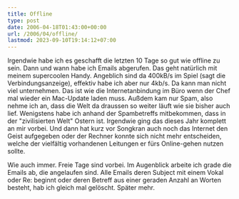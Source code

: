 ```yaml
---
title: Offline
type: post
date: 2006-04-18T01:43:00+00:00
url: /2006/04/offline/
lastmod: 2023-09-10T19:14:12+07:00
---
```

Irgendwie habe ich es geschafft die letzten 10 Tage so gut wie offline zu sein. Dann und wann habe ich Emails abgerufen. Das geht natürlich mit meinem supercoolen Handy. Angeblich sind da 400kB/s im Spiel (sagt die Verbindungsanzeige), effektiv habe ich aber nur 4kb/s. Da kann man nicht viel unternehmen. Das ist wie die Internetanbindung im Büro wenn der Chef mal wieder ein Mac-Update laden muss. Außdem kam nur Spam, also nehme ich an, dass die Welt da draussen so weiter läuft wie sie bisher auch lief. Wenigstens habe ich anhand der Spambetreffs mitbekommen, dass in der "zivilisierten Welt" Ostern ist. Irgendwie ging das dieses Jahr komplett an mir vorbei. Und dann hat kurz vor Songkran auch noch das Internet den Geist aufgegeben oder der Rechner konnte sich nicht mehr entscheiden, welche der vielfältig vorhandenen Leitungen er fürs Online-gehen nutzen sollte.

Wie auch immer. Freie Tage sind vorbei. Im Augenblick arbeite ich grade die Emails ab, die angelaufen sind. Alle Emails deren Subject mit einem Vokal oder Re: beginnt oder deren Betreff aus einer geraden Anzahl an Worten besteht, hab ich gleich mal gelöscht. Später mehr.
